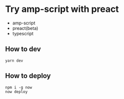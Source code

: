 # Try amp-script with preact

- amp-script
- preact(beta)
- typescript

## How to dev

```
yarn dev
```

## How to deploy

```
npm i -g now
now deploy
```
